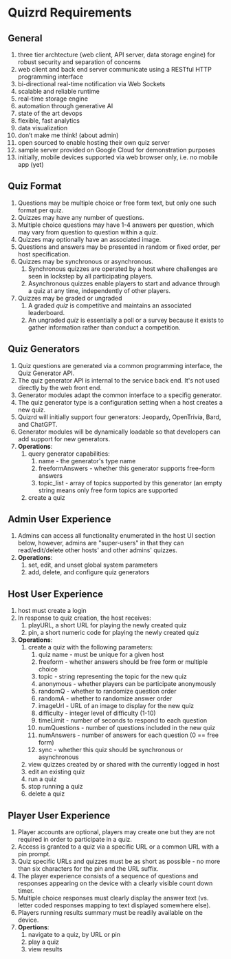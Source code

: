 # Quizrd Requirements

## General
1. three tier archtecture (web client, API server, data storage engine) for robust security and separation of concerns
2. web client and  back end server communicate using a RESTful HTTP programming interface
3. bi-directional real-time notification via Web Sockets
4. scalable and reliable runtime
5. real-time storage engine
6. automation through generative AI
7. state of the art devops
8. flexible, fast analytics
9. data visualization
10. don’t make me think! (about admin)
11. open sourced to enable hosting their own quiz server
12. sample server provided on Google Cloud for demonstration purposes
13. initially, mobile devices supported via web browser only, i.e. no mobile app (yet)

## Quiz Format
1. Questions may be multiple choice or free form text, but only one such format per quiz.
2. Quizzes may have any number of questions.
3. Multiple choice questions may have 1-4 answers per question, which may vary from question to question within a quiz.
4. Quizzes may optionally have an associated image.
5. Questions and answers may be presented in random or fixed order, per host specification.
6. Quizzes may be synchronous or asynchronous.
    1. Synchronous quizzes are operated by a host where challenges are seen in lockstep by all participating players. 
    2. Asynchronous quizzes enable players to start and advance through a quiz at any time, independently of other players.
7. Quizzes may be graded or ungraded
   1. A graded *quiz* is competitive and maintains an associated leaderboard.
   2. An ungraded *quiz* is essentially a poll or a survey because it exists to gather information rather than conduct a competition.

## Quiz Generators
1. Quiz questions are generated via a common programming interface, the Quiz Generator API.
2. The quiz generator API is internal to the service back end. It's not used directly by the web front end.
3. Generator modules adapt the common interface to a specifig generator.
4. The quiz generator type is a configuration setting when a host creates a new quiz.
5. Quizrd will initially support four generators: Jeopardy, OpenTrivia, Bard, and ChatGPT.
6. Generator modules will be dynamically loadable so that developers can add support for new generators.
7. **Operations**:
   1. query generator capabilities:
      1. name - the generator's type name
      2. freeformAnswers - whether this generator supports free-form answers
      3. topic_list - array of topics supported by this generator (an empty string means only free form topics are supported
   2. create a quiz

## Admin User Experience
1. Admins can access all functionality enumerated in the host UI section below, however, admins are "super-users" in that they can read/edit/delete other hosts' and other admins' quizzes.
2. **Operations**:
   1. set, edit, and unset global system parameters
   2. add, delete, and configure quiz generators

## Host User Experience
1. host must create a login
2. In response to quiz creation, the host receives:
   1. playURL, a short URL for playing the newly created quiz
   2. pin, a short numeric code for playing the newly created quiz
3. **Operations**:
   1. create a quiz with the following parameters:
      1. quiz name - must be unique for a given host
      2. freeform - whether answers should be free form or multiple choice
      3. topic - string representing the topic for the new quiz
      4. anonymous - whether players can be participate anonymously
      5. randomQ - whether to randomize question order
      6. randomA - whether to randomize answer order
      7. imageUrl - URL of an image to display for the new quiz
      8. difficulty - integer level of difficulty (1-10)
      9. timeLimit - number of seconds to respond to each question
      10. numQuestions - number of questions included in the new quiz
      11. numAnswers - number of answers for each question (0 == free form)
      12. sync - whether this quiz should be synchronous or asynchronous
   2. view quizzes created by or shared with the currently logged in host
   3. edit an existing quiz
   4. run a quiz
   5. stop running a quiz
   6. delete a quiz

## Player User Experience
1. Player accounts are optional, players may create one but they are not required in order to participate in a quiz.
2. Access is granted to a quiz via a specific URL or a common URL with a pin prompt.
3. Quiz specific URLs and quizzes must be as short as possible - no more than six characters for the pin and the URL suffix.
4. The player experience consists of a sequence of questions and responses appearing on the device with a clearly visible count down timer.
5. Multiple choice responses must clearly display the answer text (vs. letter coded responses mapping to text displayed somewhere else).
6. Players running results summary must be readily available on the device.
7. **Opertions**:
   1. navigate to a quiz, by URL or pin
   2. play a quiz
   3. view results
  
